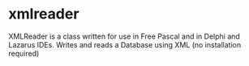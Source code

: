 # xmlreader
XMLReader is a class written for use in Free Pascal and in Delphi and Lazarus IDEs. Writes and reads a Database using XML (no installation required)
